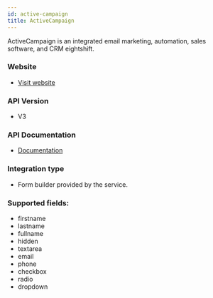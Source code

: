 ```yaml
---
id: active-campaign
title: ActiveCampaign
---
```


ActiveCampaign is an integrated email marketing, automation, sales software, and CRM eightshift.

### Website

* [Visit website](https://www.activecampaign.com/)

### API Version

* V3

### API Documentation

* [Documentation](https://developers.activecampaign.com/reference/overview)

### Integration type

* Form builder provided by the service.

### Supported fields:
* firstname
* lastname
* fullname
* hidden
* textarea
* email
* phone
* checkbox
* radio
* dropdown

